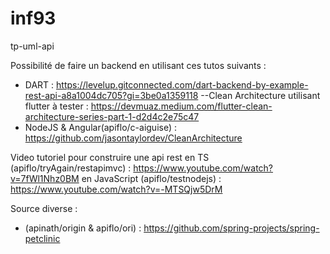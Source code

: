 # inf93
tp-uml-api


Possibilité de faire un backend en utilisant ces tutos suivants : 
- DART : https://levelup.gitconnected.com/dart-backend-by-example-rest-api-a8a1004dc705?gi=3be0a1359118
--Clean Architecture utilisant flutter à tester : https://devmuaz.medium.com/flutter-clean-architecture-series-part-1-d2d4c2e75c47
- NodeJS & Angular(apiflo/c-aiguise) : https://github.com/jasontaylordev/CleanArchitecture

Video tutoriel pour construire une api rest en TS (apiflo/tryAgain/restapimvc) : https://www.youtube.com/watch?v=7fWl1Nhz0BM
en JavaScript (apiflo/testnodejs)  : https://www.youtube.com/watch?v=-MTSQjw5DrM

Source diverse : 
- (apinath/origin & apiflo/ori) : https://github.com/spring-projects/spring-petclinic

